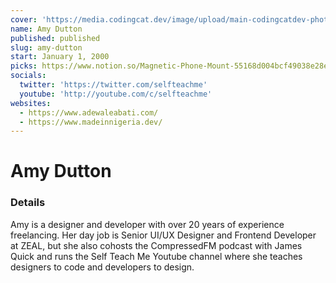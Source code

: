 ```yaml
---
cover: 'https://media.codingcat.dev/image/upload/main-codingcatdev-photo/podcast-guest/selfteachme'
name: Amy Dutton
published: published
slug: amy-dutton
start: January 1, 2000
picks: https://www.notion.so/Magnetic-Phone-Mount-55168d004bcf49038e28eed596658e3b, https://www.notion.so/Embrava-Blynclight-64a1c0fc83bf4f4e921daa08dc28611c, https://www.notion.so/Meeter-df148224a6d74b369bcf3dd47bb2f53d, https://www.notion.so/Advent-of-CSS-93b69c069e2045d6ac9b468688ee6521, https://www.notion.so/Advent-of-JS-e3b1bcdee666429886d4f986b378baa4, https://www.notion.so/GitHub-Education-2f073ba06b8f4aec9a63abec7d6b3357
socials:
  twitter: 'https://twitter.com/selfteachme'
  youtube: 'http://youtube.com/c/selfteachme'
websites:
  - https://www.adewaleabati.com/
  - https://www.madeinnigeria.dev/
---
```


# Amy Dutton

### Details

Amy is a designer and developer with over 20 years of experience freelancing. Her day job is Senior UI/UX Designer and Frontend Developer at ZEAL, but she also cohosts the CompressedFM podcast with James Quick and runs the Self Teach Me Youtube channel where she teaches designers to code and developers to design.